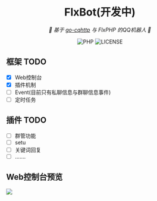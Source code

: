 <div align="center">

# FlxBot(开发中)

 _🤖 基于 [go-cqhttp](https://github.com/Mrs4s/go-cqhttp) 与 FlxPHP 的QQ机器人 🤖_
  
 ![PHP](https://img.shields.io/badge/PHP-%207.4-green?style=flat-square&logo=php)
 ![LICENSE](https://img.shields.io/badge/LICENSE-MIT-orange?style=flat-square)

</div>

## 框架 TODO
- [x] Web控制台
- [x] 插件机制
- [ ] Event(目前只有私聊信息与群聊信息事件)
- [ ] 定时任务

## 插件 TODO
- [ ] 群管功能
- [ ] setu
- [ ] 关键词回复
- [ ] .......

## Web控制台预览
 ![](https://files.catbox.moe/zqx0w0.png)
